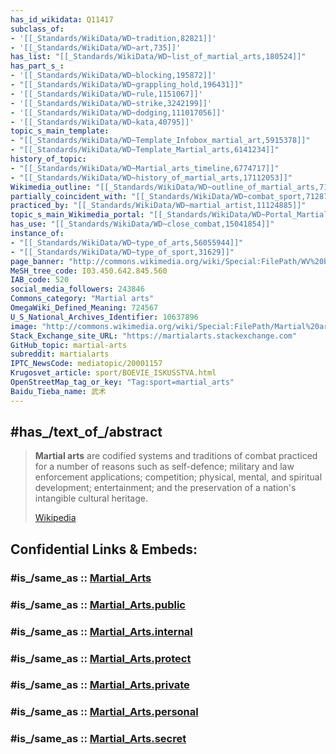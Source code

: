 ```yaml
---
has_id_wikidata: Q11417
subclass_of:
- '[[_Standards/WikiData/WD~tradition,82821]]'
- '[[_Standards/WikiData/WD~art,735]]'
has_list: "[[_Standards/WikiData/WD~list_of_martial_arts,180524]]"
has_part_s_:
- '[[_Standards/WikiData/WD~blocking,195872]]'
- "[[_Standards/WikiData/WD~grappling_hold,196431]]"
- '[[_Standards/WikiData/WD~rule,1151067]]'
- '[[_Standards/WikiData/WD~strike,3242199]]'
- '[[_Standards/WikiData/WD~dodging,111017056]]'
- '[[_Standards/WikiData/WD~kata,40795]]'
topic_s_main_template:
- "[[_Standards/WikiData/WD~Template_Infobox_martial_art,5915378]]"
- "[[_Standards/WikiData/WD~Template_Martial_arts,6141234]]"
history_of_topic:
- "[[_Standards/WikiData/WD~Martial_arts_timeline,6774717]]"
- "[[_Standards/WikiData/WD~history_of_martial_arts,17112053]]"
Wikimedia_outline: "[[_Standards/WikiData/WD~outline_of_martial_arts,7112681]]"
partially_coincident_with: "[[_Standards/WikiData/WD~combat_sport,7128792]]"
practiced_by: "[[_Standards/WikiData/WD~martial_artist,11124885]]"
topic_s_main_Wikimedia_portal: "[[_Standards/WikiData/WD~Portal_Martial_arts,14614552]]"
has_use: "[[_Standards/WikiData/WD~close_combat,15041854]]"
instance_of:
- "[[_Standards/WikiData/WD~type_of_arts,56055944]]"
- "[[_Standards/WikiData/WD~type_of_sport,31629]]"
page_banner: "http://commons.wikimedia.org/wiki/Special:FilePath/WV%20banner%20Martial%20arts%20Flying%20sidekick.jpg"
MeSH_tree_code: I03.450.642.845.560
IAB_code: 520
social_media_followers: 243846
Commons_category: "Martial arts"
OmegaWiki_Defined_Meaning: 724567
U_S_National_Archives_Identifier: 10637896
image: "http://commons.wikimedia.org/wiki/Special:FilePath/Martial%20arts%20-%20Fragrant%20Hills.JPG"
Stack_Exchange_site_URL: "https://martialarts.stackexchange.com"
GitHub_topic: martial-arts
subreddit: martialarts
IPTC_NewsCode: mediatopic/20001157
Krugosvet_article: sport/BOEVIE_ISKUSSTVA.html
OpenStreetMap_tag_or_key: "Tag:sport=martial_arts"
Baidu_Tieba_name: 武术
---
```


## #has_/text_of_/abstract 

> **Martial arts** are codified systems and traditions of combat practiced for a number of reasons 
> such as self-defence; military and law enforcement applications; competition;  physical, mental, 
> and spiritual development; entertainment; and the preservation of a nation's intangible cultural heritage.
>
> [Wikipedia](https://en.wikipedia.org/wiki/Martial%20arts) 


## Confidential Links & Embeds: 

### #is_/same_as :: [Martial_Arts](/_Standards/Society/Communication/Media1/Performing_Arts/Sport/Martial_Arts.md) 

### #is_/same_as :: [Martial_Arts.public](/_public/Society/Communication/Media1/Performing_Arts/Sport/Martial_Arts.public.md) 

### #is_/same_as :: [Martial_Arts.internal](/_internal/Society/Communication/Media1/Performing_Arts/Sport/Martial_Arts.internal.md) 

### #is_/same_as :: [Martial_Arts.protect](/_protect/Society/Communication/Media1/Performing_Arts/Sport/Martial_Arts.protect.md) 

### #is_/same_as :: [Martial_Arts.private](/_private/Society/Communication/Media1/Performing_Arts/Sport/Martial_Arts.private.md) 

### #is_/same_as :: [Martial_Arts.personal](/_personal/Society/Communication/Media1/Performing_Arts/Sport/Martial_Arts.personal.md) 

### #is_/same_as :: [Martial_Arts.secret](/_secret/Society/Communication/Media1/Performing_Arts/Sport/Martial_Arts.secret.md)

